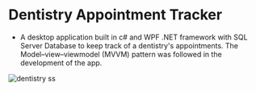 # Dentistry Appointment Tracker
- A desktop application built in c# and WPF .NET framework with SQL Server Database to keep track of a dentistry's appointments. The Model–view–viewmodel (MVVM) pattern was followed in the development of the app.

![dentistry ss](https://user-images.githubusercontent.com/55814513/189975989-d9c29664-72ef-4d74-a07f-04430f737153.png)
